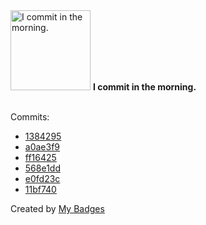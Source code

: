 <img src="https://my-badges.github.io/my-badges/morning-commits.png" alt="I commit in the morning." title="I commit in the morning." width="128">
<strong>I commit in the morning.</strong>
<br><br>

Commits:

- <a href="https://github.com/Shaykoo/AI-Workflow-RAG/commit/13842951b3597914b14ab9e50f8d0cc4982f74b9">1384295</a>
- <a href="https://github.com/Shaykoo/agentic-chat/commit/a0ae3f909f96d0d687ab2a6828513d555684a842">a0ae3f9</a>
- <a href="https://github.com/Shaykoo/agentic-chat/commit/ff164258567f2c77c028e16fcd91139a9288e441">ff16425</a>
- <a href="https://github.com/Shaykoo/Jagota-LINE-CustomerOnboarding/commit/568e1dd5a3f61463db1871dc08b889e0caff843a">568e1dd</a>
- <a href="https://github.com/Shaykoo/nextjs-test/commit/e0fd23cf475e020cf5f4324d3a062e0785e5264a">e0fd23c</a>
- <a href="https://github.com/Shaykoo/Shaykoo/commit/11bf740f3ceb26a67b13b094503a2cefc762a8fe">11bf740</a>


Created by <a href="https://github.com/my-badges/my-badges">My Badges</a>